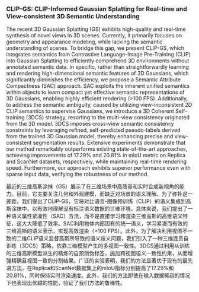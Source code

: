 ### CLIP-GS: CLIP-Informed Gaussian Splatting for Real-time and View-consistent 3D Semantic Understanding

The recent 3D Gaussian Splatting (GS) exhibits high-quality and real-time synthesis of novel views in 3D scenes. Currently, it primarily focuses on geometry and appearance modeling, while lacking the semantic understanding of scenes. To bridge this gap, we present CLIP-GS, which integrates semantics from Contrastive Language-Image Pre-Training (CLIP) into Gaussian Splatting to efficiently comprehend 3D environments without annotated semantic data. In specific, rather than straightforwardly learning and rendering high-dimensional semantic features of 3D Gaussians, which significantly diminishes the efficiency, we propose a Semantic Attribute Compactness (SAC) approach. SAC exploits the inherent unified semantics within objects to learn compact yet effective semantic representations of 3D Gaussians, enabling highly efficient rendering (>100 FPS). Additionally, to address the semantic ambiguity, caused by utilizing view-inconsistent 2D CLIP semantics to supervise Gaussians, we introduce a 3D Coherent Self-training (3DCS) strategy, resorting to the multi-view consistency originated from the 3D model. 3DCS imposes cross-view semantic consistency constraints by leveraging refined, self-predicted pseudo-labels derived from the trained 3D Gaussian model, thereby enhancing precise and view-consistent segmentation results. Extensive experiments demonstrate that our method remarkably outperforms existing state-of-the-art approaches, achieving improvements of 17.29% and 20.81% in mIoU metric on Replica and ScanNet datasets, respectively, while maintaining real-time rendering speed. Furthermore, our approach exhibits superior performance even with sparse input data, verifying the robustness of our method.

最近的三维高斯涂抹（GS）展示了在三维场景中高质量和实时合成新视角的能力。目前，它主要关注几何和外观建模，而缺乏对场景的语义理解。为了弥补这一差距，我们提出了CLIP-GS，它将对比语言-图像预训练（CLIP）的语义集成到高斯涂抹中，以有效地理解没有标注语义数据的三维环境。具体来说，我们提出了一种语义属性紧凑性（SAC）方法，而不是直接学习和渲染三维高斯的高维语义特征，这大大降低了效率。SAC利用物体内部固有的统一语义，学习紧凑而有效的三维高斯的语义表示，实现高效渲染（>100 FPS）。此外，为了解决利用视图不一致的二维CLIP语义监督高斯所导致的语义歧义问题，我们引入了一种三维连贯自训练（3DCS）策略，依靠三维模型产生的多视图一致性。3DCS通过利用从训练的三维高斯模型派生的精炼的自预测伪标签，施加跨视图语义一致性约束，从而增强精确且视图一致的分割结果。广泛的实验表明，我们的方法显著优于现有的最先进方法，在Replica和ScanNet数据集上的mIoU指标分别提高了17.29%和20.81%，同时保持实时渲染速度。此外，我们的方法即使在输入数据稀疏的情况下也表现出优越的性能，验证了我们方法的鲁棒性。
